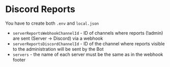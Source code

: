 # Discord Reports

You have to create both `.env` and `local.json`

-  `serverReportsWebhookChannelId` - ID of channels where reports (!admin) are sent (Server -> Discord) via a webhook
-  `serverReportsDiscordChannelId` - ID of the channel where reports visible to the administration will be sent by the Bot
-  `servers` - the name of each server must be the same as in the webhook footer
